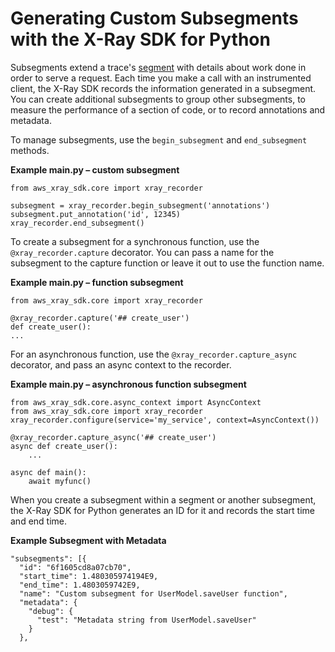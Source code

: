# Generating Custom Subsegments with the X\-Ray SDK for Python<a name="xray-sdk-python-subsegments"></a>

Subsegments extend a trace's [segment](xray-concepts.md#xray-concepts-segments) with details about work done in order to serve a request\. Each time you make a call with an instrumented client, the X\-Ray SDK records the information generated in a subsegment\. You can create additional subsegments to group other subsegments, to measure the performance of a section of code, or to record annotations and metadata\.

To manage subsegments, use the `begin_subsegment` and `end_subsegment` methods\.

**Example main\.py – custom subsegment**  

```
from aws_xray_sdk.core import xray_recorder

subsegment = xray_recorder.begin_subsegment('annotations')
subsegment.put_annotation('id', 12345)
xray_recorder.end_subsegment()
```

To create a subsegment for a synchronous function, use the `@xray_recorder.capture` decorator\. You can pass a name for the subsegment to the capture function or leave it out to use the function name\.

**Example main\.py – function subsegment**  

```
from aws_xray_sdk.core import xray_recorder

@xray_recorder.capture('## create_user')
def create_user():
...
```

For an asynchronous function, use the `@xray_recorder.capture_async` decorator, and pass an async context to the recorder\.

**Example main\.py – asynchronous function subsegment**  

```
from aws_xray_sdk.core.async_context import AsyncContext
from aws_xray_sdk.core import xray_recorder
xray_recorder.configure(service='my_service', context=AsyncContext())

@xray_recorder.capture_async('## create_user')
async def create_user():
    ...

async def main():
    await myfunc()
```

When you create a subsegment within a segment or another subsegment, the X\-Ray SDK for Python generates an ID for it and records the start time and end time\.

**Example Subsegment with Metadata**  

```
"subsegments": [{
  "id": "6f1605cd8a07cb70",
  "start_time": 1.480305974194E9,
  "end_time": 1.4803059742E9,
  "name": "Custom subsegment for UserModel.saveUser function",
  "metadata": {
    "debug": {
      "test": "Metadata string from UserModel.saveUser"
    }
  },
```